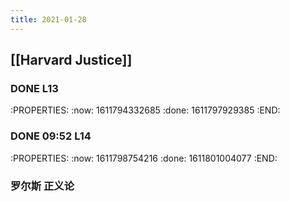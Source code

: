 ```yaml
---
title: 2021-01-28
---
```


## [[Harvard Justice]]
### DONE L13
:PROPERTIES:
:now: 1611794332685
:done: 1611797929385
:END:
### DONE 09:52 L14
:PROPERTIES:
:now: 1611798754216
:done: 1611801004077
:END:
### 罗尔斯 正义论
